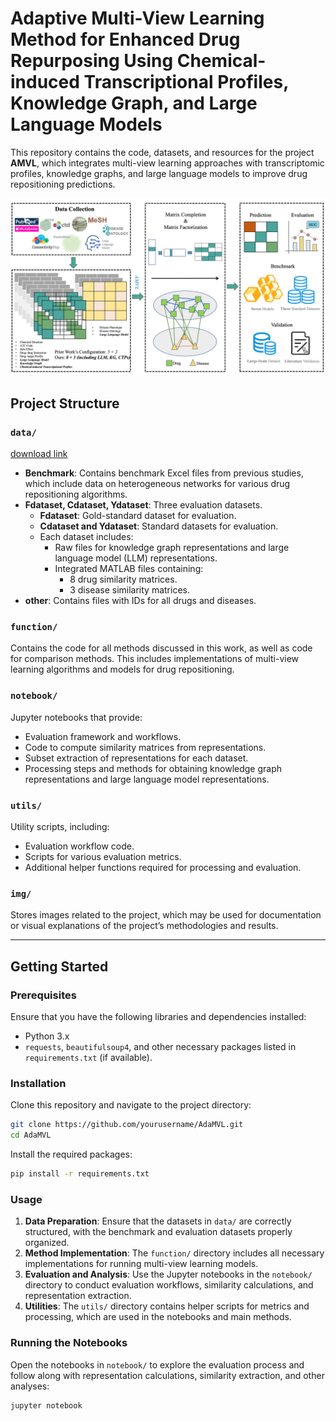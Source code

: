 # Adaptive Multi-View Learning Method for Enhanced Drug Repurposing Using Chemical-induced Transcriptional Profiles, Knowledge Graph, and Large Language Models

This repository contains the code, datasets, and resources for the project **AMVL**, which integrates multi-view learning approaches with transcriptomic profiles, knowledge graphs, and large language models to improve drug repositioning predictions.

![overflow](img/overflow.png)

## Project Structure

### `data/`

[download link](https://doi.org/10.5281/zenodo.14726287)

- **Benchmark**: Contains benchmark Excel files from previous studies, which include data on heterogeneous networks for various drug repositioning algorithms.
- **Fdataset, Cdataset, Ydataset**: Three evaluation datasets.
  - **Fdataset**: Gold-standard dataset for evaluation.
  - **Cdataset and Ydataset**: Standard datasets for evaluation.
  - Each dataset includes:
    - Raw files for knowledge graph representations and large language model (LLM) representations.
    - Integrated MATLAB files containing:
      - 8 drug similarity matrices.
      - 3 disease similarity matrices.
- **other**: Contains files with IDs for all drugs and diseases.

### `function/`
Contains the code for all methods discussed in this work, as well as code for comparison methods. This includes implementations of multi-view learning algorithms and models for drug repositioning.

### `notebook/`
Jupyter notebooks that provide:
- Evaluation framework and workflows.
- Code to compute similarity matrices from representations.
- Subset extraction of representations for each dataset.
- Processing steps and methods for obtaining knowledge graph representations and large language model representations.

### `utils/`
Utility scripts, including:
- Evaluation workflow code.
- Scripts for various evaluation metrics.
- Additional helper functions required for processing and evaluation.

### `img/`
Stores images related to the project, which may be used for documentation or visual explanations of the project’s methodologies and results.

---

## Getting Started

### Prerequisites

Ensure that you have the following libraries and dependencies installed:
- Python 3.x
- `requests`, `beautifulsoup4`, and other necessary packages listed in `requirements.txt` (if available).

### Installation

Clone this repository and navigate to the project directory:
```bash
git clone https://github.com/yourusername/AdaMVL.git
cd AdaMVL
```

Install the required packages:
```bash
pip install -r requirements.txt
```

### Usage

1. **Data Preparation**: Ensure that the datasets in `data/` are correctly structured, with the benchmark and evaluation datasets properly organized.
2. **Method Implementation**: The `function/` directory includes all necessary implementations for running multi-view learning models.
3. **Evaluation and Analysis**: Use the Jupyter notebooks in the `notebook/` directory to conduct evaluation workflows, similarity calculations, and representation extraction.
4. **Utilities**: The `utils/` directory contains helper scripts for metrics and processing, which are used in the notebooks and main methods.

### Running the Notebooks
Open the notebooks in `notebook/` to explore the evaluation process and follow along with representation calculations, similarity extraction, and other analyses:
```bash
jupyter notebook
```

